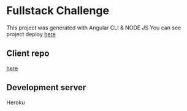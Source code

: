 # Fullstack Challenge

This project was generated with Angular CLI & NODE JS
You can see project deploy [here](https://fulstack-challenge.herokuapp.com/#/list) 

## Client repo
[here](https://github.com/gabolauro/fullstack-challenge-client)

## Development server
Heroku
